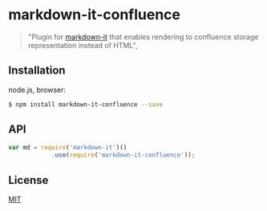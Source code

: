 # markdown-it-confluence

> "Plugin for [markdown-it](https://github.com/markdown-it/markdown-it) that enables rendering to confluence storage representation instead of HTML",

## Installation

node.js, browser:

```bash
$ npm install markdown-it-confluence --save
```

## API

```js
var md = require('markdown-it')()
            .use(require('markdown-it-confluence'));
```

## License

[MIT](https://github.com/gmunguia/markdown-it-confluence/blob/master/LICENSE<Paste>)
